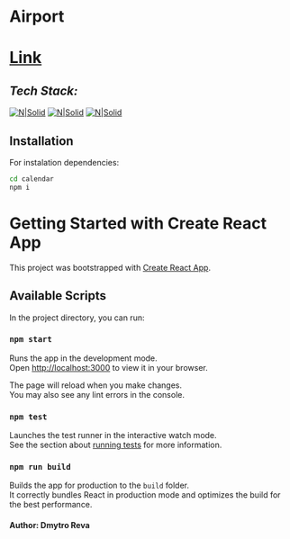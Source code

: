 # Airport

# [Link](https://cerulean-souffle-db258b.netlify.app/)
## _Tech Stack:_

[![N|Solid](https://img.shields.io/badge/SASS-hotpink.svg?style=for-the-badge&logo=SASS&logoColor=white)](https://sass-lang.com/)   [![N|Solid](https://img.shields.io/badge/react-%2320232a.svg?style=for-the-badge&logo=react&logoColor=%2361DAFB)](https://reactjs.org/) [![N|Solid](https://img.shields.io/badge/webpack-%238DD6F9.svg?style=for-the-badge&logo=webpack&logoColor=black)](https://webpack.js.org/)


## Installation

For instalation dependencies:

```sh
cd calendar
npm i
```

# Getting Started with Create React App

This project was bootstrapped with [Create React App](https://github.com/facebook/create-react-app).

## Available Scripts

In the project directory, you can run:

### `npm start`

Runs the app in the development mode.\
Open [http://localhost:3000](http://localhost:3000) to view it in your browser.

The page will reload when you make changes.\
You may also see any lint errors in the console.

### `npm test`

Launches the test runner in the interactive watch mode.\
See the section about [running tests](https://facebook.github.io/create-react-app/docs/running-tests) for more information.

### `npm run build`

Builds the app for production to the `build` folder.\
It correctly bundles React in production mode and optimizes the build for the best performance.

#### Author: Dmytro Reva

